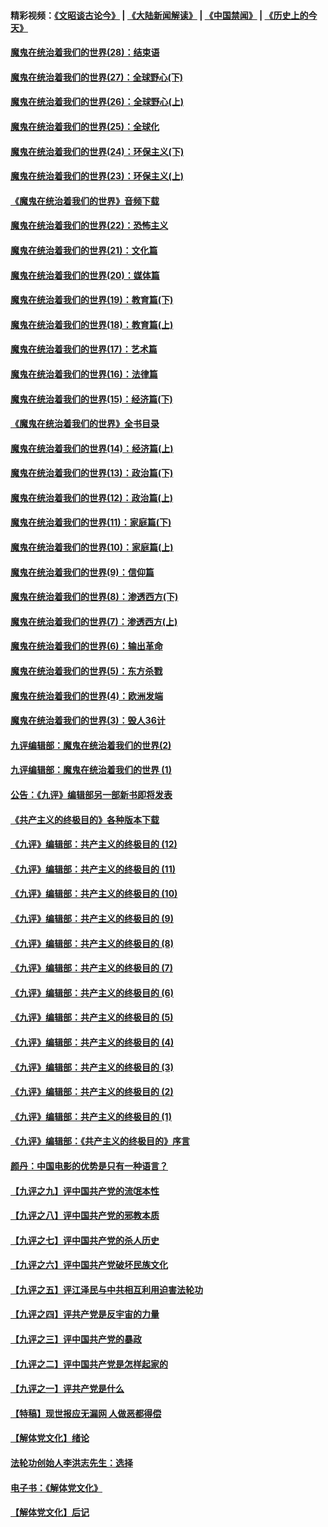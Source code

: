 #### 精彩视频：[《文昭谈古论今》](https://github.com/gfw-breaker/wenzhao/blob/master/README.md?t=12311831) | [《大陆新闻解读》](https://github.com/gfw-breaker/ntdtv-comedy/blob/master/README.md?t=12311831) | [《中国禁闻》](https://github.com/gfw-breaker/ntdtv-news/blob/master/README.md?t=12311831) | [《历史上的今天》](https://github.com/gfw-breaker/today-in-history/blob/master/README.md?t=12311831) 

#### [魔鬼在统治着我们的世界(28)：结束语](../pages/nsc422/n10936246.md?t=12311831) 

#### [魔鬼在统治着我们的世界(27)：全球野心(下)](../pages/nsc422/n10928319.md?t=12311831) 

#### [魔鬼在统治着我们的世界(26)：全球野心(上)](../pages/nsc422/n10900318.md?t=12311831) 

#### [魔鬼在统治着我们的世界(25)：全球化](../pages/nsc422/n10788205.md?t=12311831) 

#### [魔鬼在统治着我们的世界(24)：环保主义(下)](../pages/nsc422/n10695307.md?t=12311831) 

#### [魔鬼在统治着我们的世界(23)：环保主义(上)](../pages/nsc422/n10688613.md?t=12311831) 

#### [《魔鬼在统治着我们的世界》音频下载](../pages/nsc422/n10635553.md?t=12311831) 

#### [魔鬼在统治着我们的世界(22)：恐怖主义](../pages/nsc422/n10614727.md?t=12311831) 

#### [魔鬼在统治着我们的世界(21)：文化篇](../pages/nsc422/n10597706.md?t=12311831) 

#### [魔鬼在统治着我们的世界(20)：媒体篇](../pages/nsc422/n10586579.md?t=12311831) 

#### [魔鬼在统治着我们的世界(19)：教育篇(下)](../pages/nsc422/n10564808.md?t=12311831) 

#### [魔鬼在统治着我们的世界(18)：教育篇(上)](../pages/nsc422/n10526970.md?t=12311831) 

#### [魔鬼在统治着我们的世界(17)：艺术篇](../pages/nsc422/n10499093.md?t=12311831) 

#### [魔鬼在统治着我们的世界(16)：法律篇](../pages/nsc422/n10485969.md?t=12311831) 

#### [魔鬼在统治着我们的世界(15)：经济篇(下)](../pages/nsc422/n10469975.md?t=12311831) 

#### [《魔鬼在统治着我们的世界》全书目录](../pages/nsc422/n10464261.md?t=12311831) 

#### [魔鬼在统治着我们的世界(14)：经济篇(上)](../pages/nsc422/n10457370.md?t=12311831) 

#### [魔鬼在统治着我们的世界(13)：政治篇(下)](../pages/nsc422/n10448270.md?t=12311831) 

#### [魔鬼在统治着我们的世界(12)：政治篇(上)](../pages/nsc422/n10444576.md?t=12311831) 

#### [魔鬼在统治着我们的世界(11)：家庭篇(下)](../pages/nsc422/n10440961.md?t=12311831) 

#### [魔鬼在统治着我们的世界(10)：家庭篇(上)](../pages/nsc422/n10435448.md?t=12311831) 

#### [魔鬼在统治着我们的世界(9)：信仰篇](../pages/nsc422/n10432159.md?t=12311831) 

#### [魔鬼在统治着我们的世界(8)：渗透西方(下)](../pages/nsc422/n10429603.md?t=12311831) 

#### [魔鬼在统治着我们的世界(7)：渗透西方(上)](../pages/nsc422/n10426013.md?t=12311831) 

#### [魔鬼在统治着我们的世界(6)：输出革命](../pages/nsc422/n10421536.md?t=12311831) 

#### [魔鬼在统治着我们的世界(5)：东方杀戮](../pages/nsc422/n10417707.md?t=12311831) 

#### [魔鬼在统治着我们的世界(4)：欧洲发端](../pages/nsc422/n10414890.md?t=12311831) 

#### [魔鬼在统治着我们的世界(3)：毁人36计](../pages/nsc422/n10411583.md?t=12311831) 

#### [九评编辑部：魔鬼在统治着我们的世界(2)](../pages/nsc422/n10410036.md?t=12311831) 

#### [九评编辑部：魔鬼在统治着我们的世界 (1)](../pages/nsc422/n10406825.md?t=12311831) 

#### [公告：《九评》编辑部另一部新书即将发表](../pages/nsc422/n10405104.md?t=12311831) 

#### [《共产主义的终极目的》各种版本下载](../pages/nsc422/n10022138.md?t=12311831) 

#### [《九评》编辑部：共产主义的终极目的 (12)](../pages/nsc422/n9933272.md?t=12311831) 

#### [《九评》编辑部：共产主义的终极目的 (11)](../pages/nsc422/n9924973.md?t=12311831) 

#### [《九评》编辑部：共产主义的终极目的 (10)](../pages/nsc422/n9920883.md?t=12311831) 

#### [《九评》编辑部：共产主义的终极目的 (9)](../pages/nsc422/n9916363.md?t=12311831) 

#### [《九评》编辑部：共产主义的终极目的 (8)](../pages/nsc422/n9912488.md?t=12311831) 

#### [《九评》编辑部：共产主义的终极目的 (7)](../pages/nsc422/n9901176.md?t=12311831) 

#### [《九评》编辑部：共产主义的终极目的 (6)](../pages/nsc422/n9899359.md?t=12311831) 

#### [《九评》编辑部：共产主义的终极目的 (5)](../pages/nsc422/n9893174.md?t=12311831) 

#### [《九评》编辑部：共产主义的终极目的 (4)](../pages/nsc422/n9891246.md?t=12311831) 

#### [《九评》编辑部：共产主义的终极目的 (3)](../pages/nsc422/n9879879.md?t=12311831) 

#### [《九评》编辑部：共产主义的终极目的 (2)](../pages/nsc422/n9876205.md?t=12311831) 

#### [《九评》编辑部：共产主义的终极目的 (1)](../pages/nsc422/n9865857.md?t=12311831) 

#### [《九评》编辑部：《共产主义的终极目的》序言](../pages/nsc422/n9862666.md?t=12311831) 

#### [颜丹：中国电影的优势是只有一种语言？](../pages/nsc422/n9583062.md?t=12311831) 

#### [【九评之九】评中国共产党的流氓本性](../pages/nsc422/n737542.md?t=12311831) 

#### [【九评之八】评中国共产党的邪教本质](../pages/nsc422/n735942.md?t=12311831) 

#### [【九评之七】评中国共产党的杀人历史](../pages/nsc422/n733806.md?t=12311831) 

#### [【九评之六】评中国共产党破坏民族文化](../pages/nsc422/n731667.md?t=12311831) 

#### [【九评之五】评江泽民与中共相互利用迫害法轮功](../pages/nsc422/n730058.md?t=12311831) 

#### [【九评之四】评共产党是反宇宙的力量](../pages/nsc422/n727814.md?t=12311831) 

#### [【九评之三】评中国共产党的暴政](../pages/nsc422/n725597.md?t=12311831) 

#### [【九评之二】评中国共产党是怎样起家的](../pages/nsc422/n723946.md?t=12311831) 

#### [【九评之一】评共产党是什么](../pages/nsc422/n722529.md?t=12311831) 

#### [【特稿】现世报应无漏网 人做恶都得偿](../pages/nsc422/n4215167.md?t=12311831) 

#### [【解体党文化】绪论](../pages/nsc422/n1449356.md?t=12311831) 

#### [法轮功创始人李洪志先生：选择](../pages/nsc422/n3580738.md?t=12311831) 

#### [电子书：《解体党文化》](../pages/nsc422/n1573484.md?t=12311831) 

#### [【解体党文化】后记](../pages/nsc422/n1531999.md?t=12311831) 

